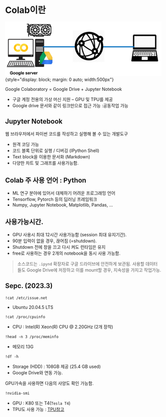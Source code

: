 # Colab이란

![](./img/colab_definition.png){style="display: block; margin: 0 auto; width:500px"}

Google Colaboratory = Google Drive + Jupyter Notebook

- 구글 계정 전용의 가상 머신 지원 – GPU 및 TPU를 제공
- Google drive 문서와 같이 링크만으로 접근 가능 :공동작업 가능


## Jupyter Notebook

웹 브라우저에서 파이썬 코드를 작성하고 실행해 볼 수 있는 개발도구

- 원격 코딩 가능
- 코드 블록 단위로 실행 / 디버깅 (IPython Shell)
- Text block을 이용한 문서화 (Markdown)
- 다양한 차트 및 그래프를 사용가능함.


## Colab 주 사용 언어 : Python

- ML 연구 분야에 있어서 대체하기 어려운 프로그래밍 언어
- Tensorflow, Pytorch 등의 딥러닝 프레임워크
- Numpy, Jupyter Notebook, Matplotlib, Pandas, ...


## 사용가능시간.

- GPU 사용시 최대 12시간 사용가능함 (session 최대 유지기간).
- 90분 입력이 없을 경우, 끊어짐 (=shutdown).
- Shutdown 전에 창을 끄고 다시 켜도 런타임은 유지
- free로 사용하는 경우 2개의 notebook을 동시 사용 가능함.

> 소스코드는 `.ipynd` 확장자로 구글 드라이브에 안전하게 보관됨. 사용할 데이터들도 Google Drive에 저장하고 이를 mount할 경우, 지속성을 가지고 작업가능.

## Sepc. (2023.3)

```
!cat /etc/issue.net
```

- Ubuntu 20.04.5 LTS

```
!cat /proc/cpuinfo
```

- CPU : Intel(R) Xeon(R) CPU @ 2.20GHz (2개 장착)

```
!head -n 3 /proc/meminfo
```

- 메모리 13G


```
!df -h
```

- Storage (HDD) : 108GB 제공 (25.4 GB used)
- Google Drive와 연동 가능.


GPU가속을 사용하면 다음의 사양도 확인 가능함.

```
!nvidia-smi
```

- GPU : K80 또는 T4(`Tesla T4`)  
- TPU도 사용 가능 : [TPU참고](../ch04/ce04_51_gpu_tpu.md#tensor-processing-unit-tpu)



